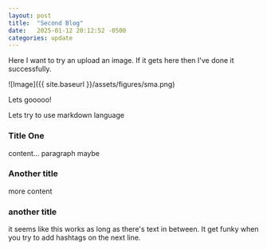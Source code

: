 ```yaml
---
layout: post
title:  "Second Blog"
date:   2025-01-12 20:12:52 -0500
categories: update
---
```



Here I want to try an upload an image. If it gets here then I've done it successfully.


![Image]({{ site.baseurl }}/assets/figures/sma.png)



Lets gooooo!

Lets try to use markdown language

### Title One

content... paragraph maybe


### Another title

more content

### another title

it seems like this works as long as there's text in between. It get funky when you try to add hashtags on the next line.